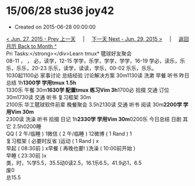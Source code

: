 # 15/06/28 stu36 joy42

* Created on 2015-06-28 00:00:00

[&lt; Jun. 27, 2015 - Prev 上一天](d27.md)     \|     [下一天 Next - Jun. 29, 2015 &gt;](d29.md)     \|     [返回月历 Back to Month ^](index.md)   
Pri Tasks:&lt;/strong&gt;&lt;/div&gt;Learn tmux\* 毽球好友聚会  
08-11 ， ， 必，读学，12-15 学学，乐学，学学，学学，16-19 学必，读乐，乐乐，乐乐，20-23 乐乐，读学，读读，学乐，00-02 乐乐，乐乐。  
1030起1100必 家事讨论 总结经验 讨论解决方案 30m1130读 洗漱 早餐 听书 昨日总结 1h**1300学 学用tmux 1.5h**  
1330乐 午餐 30m**1630学 配置tmux 练习Vim 3h**1700必 拾掇 交通 订位 30m1730读 交通 听书 复习框架 30m  
2100乐 华工毽球软件前辈 晚餐聚会 3.5h2130读 交通 听书 阅读 30m**2200学 学用Vim 30m**  
2300读 洗澡 听书 拾掇 日记 1h**2330学 学用Vim 30m**0200乐 今日总结 日剧 其它 2.5h0200睡  
QQ \( 2 午/临睡 \) 1微信 \( 2 午/临睡 \) 12微博 \( 1 Rand \) 1  
复习框架 \( 必要时反省 \)运动 \( 1 Rand \) x  
早起 \( 08:30前 \) x早餐 \( 再晚也要! \)洗澡 \( 10:00前开始 \)  
早睡 \( 23:30前 \)x  
类，时，%学5.5，35.5动0读2.5，16.1乐6.5，41.9必1，6.5  
废0  
总15.5

